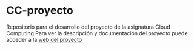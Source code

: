 # CC-proyecto

Repositorio para el desarrollo del proyecto de la asignatura Cloud Computing
Para ver la descripción y documentación del proyecto puede acceder a la [web del proyecto](https://lchousal.github.io/CC-proyecto/)
